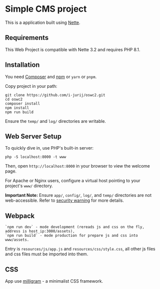 # Simple CMS project

This is a application built using [Nette](https://nette.org).

## Requirements

This Web Project is compatible with Nette 3.2 and requires PHP 8.1.  

## Installation

You need [Composer](https://getcomposer.org/) and [npm](https://nodejs.org/en/learn/getting-started/an-introduction-to-the-npm-package-manager) or `yarn` or `pnpm`.  

Copy project in your path:   

	git clone https://github.com/i-jurij/oswc2.git
	cd oswc2
	composer install
	npm install
	npm run build

Ensure the `temp/` and `log/` directories are writable.

## Web Server Setup

To quickly dive in, use PHP's built-in server:

	php -S localhost:8000 -t www

Then, open `http://localhost:8000` in your browser to view the welcome page.

For Apache or Nginx users, configure a virtual host pointing to your project's `www/` directory.

**Important Note:** Ensure `app/`, `config/`, `log/`, and `temp/` directories are not web-accessible.
Refer to [security warning](https://nette.org/security-warning) for more details.

## Webpack

    `npm run dev` - mode development (rereads js and css on the fly, address is host_ip:3000/assets),   
    `npm run build` - mode production for prepare js and css into www/assets.   

Entry is `resources/js/app.js` and `resources/css/style.css`, all other js files and css files must be imported into them.   

## CSS 
App use [milligram](https://milligram.io) - a minimalist CSS framework.  
